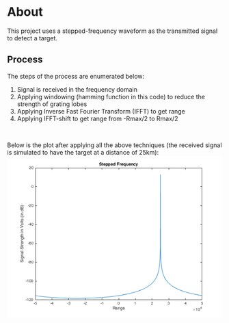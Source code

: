 # About
This project uses a stepped-frequency waveform as the transmitted signal to detect a target. 

## Process
The steps of the process are enumerated below:
1. Signal is received in the frequency domain
1. Applying windowing (hamming function in this code) to reduce the strength of grating lobes
1. Applying Inverse Fast Fourier Transform (IFFT) to get range
1. Applying IFFT-shift to get range from -Rmax/2 to Rmax/2  
<br/>

Below is the plot after applying all the above techniques (the received signal is simulated to have the target at a distance of 25km):  <br/>
![alt text](https://github.com/adityajain07/Radar-Systems/blob/master/Stepped%20Frequency%20Waveform/SteppedFrequency_new.png)
